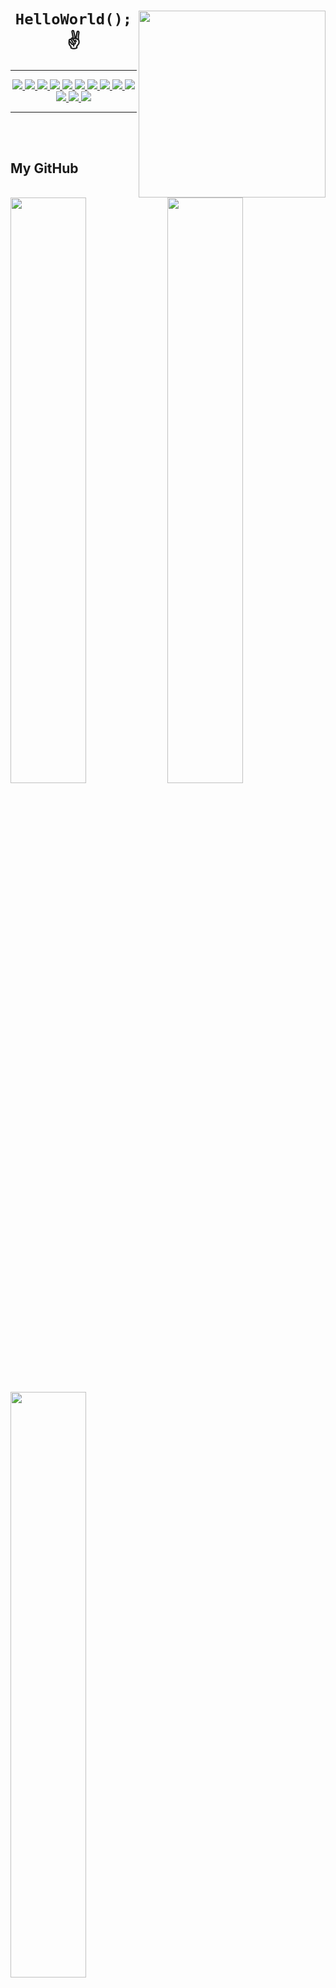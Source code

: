 
  <!-- Why hello there... I'm watching you. -->

<div text-align="center">
    <img src="https://i.imgur.com/h1q15Kt.gife" align="right" width="299" height="299">
    <h1 align="center"><code>HelloWorld();</code> ✌️</h1>
    <hr>
    <!-- Badges -->
    <p align="center">
        <!-- .NET -->
        <a href="https://dotnet.microsoft.com/en-us/">
        <img src="https://img.shields.io/badge/.NET-5C2D91?style=for-the-badge&logo=.net&logoColor=white" />
        </a>
        <!-- C# -->
        <a href="https://docs.microsoft.com/en-us/dotnet/csharp/tour-of-csharp/">
        <img src="https://img.shields.io/badge/c%23-%23239120.svg?style=for-the-badge&logo=c-sharp&logoColor=white"/>
        </a>
        <!-- Rider-->
        <a href="https://www.jetbrains.com/rider/">
            <img src="https://img.shields.io/badge/Rider-000000.svg?style=for-the-badge&logo=Rider&logoColor=white&color=crimson" />
        </a>
        <!-- Svelte -->
        <a href="https://svelte.dev">
            <img src="https://img.shields.io/badge/svelte-%23f1413d.svg?style=for-the-badge&logo=svelte&logoColor=white" />
        </a>
        <!-- SASS -->
        <a href="https://sass-lang.com">
            <img src="https://img.shields.io/badge/SASS-hotpink.svg?style=for-the-badge&logo=SASS&logoColor=white" />
        </a>
        <!-- JavaScript -->
        <a href="https://www.javascript.com">
            <img src="https://img.shields.io/badge/javascript-%23323330.svg?style=for-the-badge&logo=javascript&logoColor=white&color=yellow" />
        </a>
        <!-- AnyScript -->
        <a href="https://www.typescriptlang.org">
            <img src="https://img.shields.io/badge/typescript-%23007ACC.svg?style=for-the-badge&logo=typescript&logoColor=white" />
        </a>
        <!-- ThreeJS -->
        <a href="https://threejs.org">
            <img src="https://img.shields.io/badge/threejs-black?style=for-the-badge&logo=three.js&logoColor=white" />
        </a>
        <!-- blegh -->
        <a href="https://www.oracle.com/java/">
            <img src="https://img.shields.io/badge/java-%23ED8B00.svg?style=for-the-badge&logo=java&logoColor=white" />
        </a>
       <!-- blegh 2 -->
        <a href="https://www.oracle.com/java/">
            <img src="https://img.shields.io/badge/kotlin-%23ED8B00.svg?style=for-the-badge&logo=kotlin&logoColor=white" />
        </a>
        <!-- Rust -->
        <a href="https://www.rust-lang.org">
            <img src="https://img.shields.io/badge/rust-%23000000.svg?style=for-the-badge&logo=rust&logoColor=white&color=red" />
        </a>
        <!-- GIT -->
        <a href="https://git-scm.com">
            <img src="https://img.shields.io/badge/git-%23F05033.svg?style=for-the-badge&logo=git&logoColor=white" />
        </a>
        <!-- Visual Studio Code -->
        <a href="https://code.visualstudio.com">
            <img src="https://img.shields.io/badge/Visual%20Studio%20Code-0078d7.svg?style=for-the-badge&logo=visual-studio-code&logoColor=white" />
        </a>
    </p>
    <hr>
    <p align="center">
    <i></i>
  </p>
</div>
<br>
<br>

<div align="left">
  <h2>My GitHub</h2>
  <img width="49%" src="https://readme-stats-somfic.vercel.app/api?username=somfic&show_icons=true&count_private=true&custom_title=My%20profile&theme=tokyonight&hide_border=true" />
  <img width="49%" src="https://streak-stats.demolab.com/?user=Somfic&theme=tokyonight&hide_border=true" />
  <img width="49%" src="https://readme-stats-somfic.vercel.app/api/wakatime?username=Somfic&theme=tokyonight&hide_border=true&custom_title=Coding%20activity&langs_count=10" />
</div>

<div align="right">
  <h2>What I'm currently working on</h2>
  <a href="https://www.github.com/Somfic/EliteAPI">
    <img width="49%" src="https://readme-stats-somfic.app/api/pin/?username=somfic&repo=eliteapi&theme=tokyonight&hide_border=true" />
  </a>
  <a href="https://www.github.com/KaanMol/EventFlow-Server)">
    <img  width="49%" src="https://readme-stats-somfic.vercel.app/api/pin/?username=kaanmol&repo=EventFlow-Server&theme=tokyonight&hide_border=true" />
  </a>
  <a href="https://www.github.com/KaanMol/EventFlow-Client)">
    <img  width="49%" src="https://readme-stats-somfic.vercel.app/api/pin/?username=kaanmol&repo=EventFlow-Client&theme=tokyonight&hide_border=true" />
  </a>
</div>
